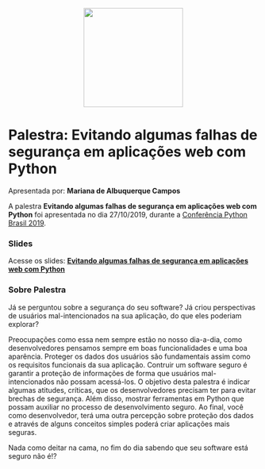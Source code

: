 <p align="center"><img src="../logo_python_brasil_2019-01.svg" width="200"></p>

# Palestra: Evitando algumas falhas de segurança em aplicações web com Python
Apresentada por: **Mariana de Albuquerque Campos**


A palestra **Evitando algumas falhas de segurança em aplicações web com Python** foi apresentada no dia 27/10/2019, durante a [Conferência Python Brasil 2019](http://2019.pythonbrasil.org.br).



### Slides

Acesse os slides: **[Evitando algumas falhas de segurança em aplicações web com Python](./pybr2019-mariana-de-albuquerque-evitando-algumas-falhas-de-seguranca.pptx)**



### Sobre Palestra
Já se perguntou sobre a segurança do seu software? Já criou perspectivas de usuários mal-intencionados na sua aplicação, do que eles poderiam explorar?

Preocupações como essa nem sempre estão no nosso dia-a-dia, como desenvolvedores pensamos sempre em boas funcionalidades e uma boa aparência. Proteger os dados dos usuários
são fundamentais assim como os requisitos funcionais da sua aplicação. Contruir um software seguro é garantir a proteção de informações de forma que usuários mal-intencionados não possam acessá-los.
O objetivo desta palestra é indicar algumas atitudes, críticas, que os desenvolvedores precisam ter para evitar brechas de segurança. Além disso, mostrar ferramentas em Python que possam auxiliar no processo
de desenvolvimento seguro.
Ao final, você como desenvolvedor, terá uma outra percepção sobre proteção dos dados e através de alguns conceitos simples poderá criar aplicações mais seguras. 

Nada como deitar na cama, no fim do dia sabendo que seu software está seguro não é!?




